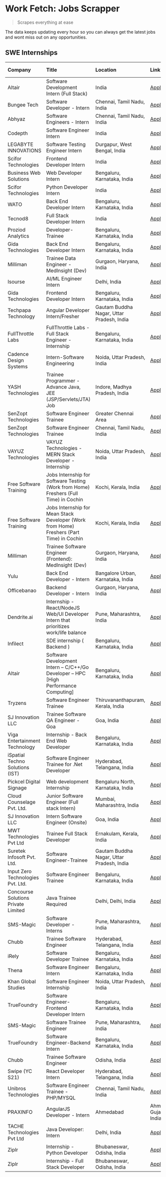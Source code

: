 # Work Fetch: Jobs Scrapper
> Scrapes everything at ease

The data keeps updating every hour so you can always get the latest jobs and wont miss out on any opportunities.

## SWE Internships
<!--START_SECTION:workfetch-->
| Company                             | Title                                                                                    | Location                                  | Link                                                                                                                                                                                                                                                                                                             | Date Posted   |
|:------------------------------------|:-----------------------------------------------------------------------------------------|:------------------------------------------|:-----------------------------------------------------------------------------------------------------------------------------------------------------------------------------------------------------------------------------------------------------------------------------------------------------------------|:--------------|
| Altair                              | Software Development Intern (Full Stack)                                                 | India                                     | [Apply](https://in.linkedin.com/jobs/view/software-development-intern-full-stack-at-altair-3840065993?refId=nC2ex3ROnhNmxHzmv9CHGw%3D%3D&trackingId=T0ZuMt2zudX0eznkUYMh9Q%3D%3D&position=8&pageNum=1&trk=public_jobs_jserp-result_search-card)                                                                  | 2024-02-28    |
| Bungee Tech                         | Software Developer - Intern                                                              | Chennai, Tamil Nadu, India                | [Apply](https://in.linkedin.com/jobs/view/software-developer-intern-at-bungee-tech-3842220746?refId=nC2ex3ROnhNmxHzmv9CHGw%3D%3D&trackingId=LzaoxPaOcoK9UJF2nWpmRw%3D%3D&position=18&pageNum=1&trk=public_jobs_jserp-result_search-card)                                                                         | 2024-02-28    |
| Abhyaz                              | Software Engineers - Intern                                                              | Chennai, Tamil Nadu, India                | [Apply](https://in.linkedin.com/jobs/view/software-engineers-intern-at-abhyaz-3842331306?refId=FwuVAK7dAhfTe7ItgCK6aA%3D%3D&trackingId=8FwgrK1xdSKHq5v%2FDD1AZA%3D%3D&position=12&pageNum=2&trk=public_jobs_jserp-result_search-card)                                                                            | 2024-02-28    |
| Codepth                             | Software Engineer Intern                                                                 | India                                     | [Apply](https://in.linkedin.com/jobs/view/software-engineer-intern-at-codepth-3837570180?refId=zPj1aOhggSy3Zv0Llc7V0g%3D%3D&trackingId=qpwwONw8r0pJj5YCU1QGMQ%3D%3D&position=3&pageNum=3&trk=public_jobs_jserp-result_search-card)                                                                               | 2024-02-28    |
| LEGABYTE INNOVATIONS                | Software Testing Engineer Intern                                                         | Durgapur, West Bengal, India              | [Apply](https://in.linkedin.com/jobs/view/software-testing-engineer-intern-at-legabyte-innovations-3841909855?refId=zPj1aOhggSy3Zv0Llc7V0g%3D%3D&trackingId=3KgGj0ymRBKopt2k8aAtMQ%3D%3D&position=21&pageNum=3&trk=public_jobs_jserp-result_search-card)                                                         | 2024-02-28    |
| Scifor Technologies                 | Frontend Developer Intern                                                                | India                                     | [Apply](https://in.linkedin.com/jobs/view/frontend-developer-intern-at-scifor-technologies-3839011953?refId=nC2ex3ROnhNmxHzmv9CHGw%3D%3D&trackingId=7ZdzVG3hOjPwDSeSLp24FA%3D%3D&position=25&pageNum=1&trk=public_jobs_jserp-result_search-card)                                                                 | 2024-02-27    |
| Business Web Solutions              | Web Developer Intern                                                                     | Bengaluru, Karnataka, India               | [Apply](https://in.linkedin.com/jobs/view/web-developer-intern-at-business-web-solutions-3839906144?refId=ZsBQVmpVFbOzfK8KNFfm1w%3D%3D&trackingId=AjbCjAqf7XxN9mikRscIgQ%3D%3D&position=22&pageNum=0&trk=public_jobs_jserp-result_search-card)                                                                   | 2024-02-26    |
| Scifor Technologies                 | Python Developer Intern                                                                  | India                                     | [Apply](https://in.linkedin.com/jobs/view/python-developer-intern-at-scifor-technologies-3838399080?refId=zPj1aOhggSy3Zv0Llc7V0g%3D%3D&trackingId=%2F3PZyjyEV425%2ByWradAw0A%3D%3D&position=16&pageNum=3&trk=public_jobs_jserp-result_search-card)                                                               | 2024-02-26    |
| WATO                                | Back End Developer Intern                                                                | Bengaluru, Karnataka, India               | [Apply](https://in.linkedin.com/jobs/view/back-end-developer-intern-at-wato-3834852920?refId=zPj1aOhggSy3Zv0Llc7V0g%3D%3D&trackingId=nZzTbG351vNl%2Fafo27jqeA%3D%3D&position=17&pageNum=3&trk=public_jobs_jserp-result_search-card)                                                                              | 2024-02-26    |
| Tecnod8                             | Full Stack Developer Intern                                                              | India                                     | [Apply](https://in.linkedin.com/jobs/view/full-stack-developer-intern-at-tecnod8-3834283868?refId=nC2ex3ROnhNmxHzmv9CHGw%3D%3D&trackingId=7mxQf465VOFY0lkRMyGomg%3D%3D&position=20&pageNum=1&trk=public_jobs_jserp-result_search-card)                                                                           | 2024-02-25    |
| Proziod Analytics                   | Developer-Trainee                                                                        | Bengaluru, Karnataka, India               | [Apply](https://in.linkedin.com/jobs/view/developer-trainee-at-proziod-analytics-3838200708?refId=nC2ex3ROnhNmxHzmv9CHGw%3D%3D&trackingId=A9AEbf0V46CW3s1W257sbg%3D%3D&position=24&pageNum=1&trk=public_jobs_jserp-result_search-card)                                                                           | 2024-02-23    |
| Gida Technologies                   | Back End Developer Intern                                                                | Bengaluru, Karnataka, India               | [Apply](https://in.linkedin.com/jobs/view/back-end-developer-intern-at-gida-technologies-3836849295?refId=FwuVAK7dAhfTe7ItgCK6aA%3D%3D&trackingId=6YCD0F5Mb1STs87sYJbf%2Fg%3D%3D&position=6&pageNum=2&trk=public_jobs_jserp-result_search-card)                                                                  | 2024-02-23    |
| Milliman                            | Trainee Data Engineer - MedInsight (Dev)                                                 | Gurgaon, Haryana, India                   | [Apply](https://in.linkedin.com/jobs/view/trainee-data-engineer-medinsight-dev-at-milliman-3789275187?refId=FwuVAK7dAhfTe7ItgCK6aA%3D%3D&trackingId=%2BuoMao2zvifx2dZO9oAq7w%3D%3D&position=11&pageNum=2&trk=public_jobs_jserp-result_search-card)                                                               | 2024-02-23    |
| Isourse                             | AI/ML Engineer Intern                                                                    | Delhi, India                              | [Apply](https://in.linkedin.com/jobs/view/ai-ml-engineer-intern-at-isourse-3837826475?refId=FwuVAK7dAhfTe7ItgCK6aA%3D%3D&trackingId=Vy3jfZ%2ByuMRBVYJOj6WgRw%3D%3D&position=20&pageNum=2&trk=public_jobs_jserp-result_search-card)                                                                               | 2024-02-22    |
| Gida Technologies                   | Frontend Developer Intern                                                                | Bengaluru, Karnataka, India               | [Apply](https://in.linkedin.com/jobs/view/frontend-developer-intern-at-gida-technologies-3836040945?refId=ZsBQVmpVFbOzfK8KNFfm1w%3D%3D&trackingId=om8fHDLTf0cJptmi3kfxCA%3D%3D&position=18&pageNum=0&trk=public_jobs_jserp-result_search-card)                                                                   | 2024-02-21    |
| Techpapa Technology                 | Angular Developer Intern/Fresher                                                         | Gautam Buddha Nagar, Uttar Pradesh, India | [Apply](https://in.linkedin.com/jobs/view/angular-developer-intern-fresher-at-techpapa-technology-3834305862?refId=nC2ex3ROnhNmxHzmv9CHGw%3D%3D&trackingId=N3nX4WTZ8EYE%2Fm0lXr1UCQ%3D%3D&position=16&pageNum=1&trk=public_jobs_jserp-result_search-card)                                                        | 2024-02-20    |
| FullThrottle Labs                   | FullThrottle Labs - Full Stack Engineer - Internship                                     | Bengaluru, Karnataka, India               | [Apply](https://in.linkedin.com/jobs/view/fullthrottle-labs-full-stack-engineer-internship-at-fullthrottle-labs-3829636016?refId=nC2ex3ROnhNmxHzmv9CHGw%3D%3D&trackingId=PqERQBOQt0kKqSglyBitHg%3D%3D&position=22&pageNum=1&trk=public_jobs_jserp-result_search-card)                                            | 2024-02-17    |
| Cadence Design Systems              | Intern-Software Engineering                                                              | Noida, Uttar Pradesh, India               | [Apply](https://in.linkedin.com/jobs/view/intern-software-engineering-at-cadence-design-systems-3794689056?refId=FwuVAK7dAhfTe7ItgCK6aA%3D%3D&trackingId=R6g5u%2BrHM%2FomXHiHGBuOMA%3D%3D&position=16&pageNum=2&trk=public_jobs_jserp-result_search-card)                                                        | 2024-02-17    |
| YASH Technologies                   | Trainee Programmer - Advance Java, JEE (JSP/Servlets/JTA) Job                            | Indore, Madhya Pradesh, India             | [Apply](https://in.linkedin.com/jobs/view/trainee-programmer-advance-java-jee-jsp-servlets-jta-job-at-yash-technologies-3811759183?refId=ZsBQVmpVFbOzfK8KNFfm1w%3D%3D&trackingId=Cicmkk8y3Up%2F%2FfgU%2Bftqiw%3D%3D&position=13&pageNum=0&trk=public_jobs_jserp-result_search-card)                              | 2024-02-13    |
| SenZopt Technologies                | Software Engineer Trainee                                                                | Greater Chennai Area                      | [Apply](https://in.linkedin.com/jobs/view/software-engineer-trainee-at-senzopt-technologies-3827688781?refId=nC2ex3ROnhNmxHzmv9CHGw%3D%3D&trackingId=Akv8Uv%2FoSWne7ucvcaw9Xw%3D%3D&position=6&pageNum=1&trk=public_jobs_jserp-result_search-card)                                                               | 2024-02-12    |
| SenZopt Technologies                | Software Engineer Trainee                                                                | Chennai, Tamil Nadu, India                | [Apply](https://in.linkedin.com/jobs/view/software-engineer-trainee-at-senzopt-technologies-3827686880?refId=nC2ex3ROnhNmxHzmv9CHGw%3D%3D&trackingId=zN32zLkyaZzIDr1nCg1y%2Fw%3D%3D&position=15&pageNum=1&trk=public_jobs_jserp-result_search-card)                                                              | 2024-02-12    |
| VAYUZ Technologies                  | VAYUZ Technologies - MERN Stack Developer - Internship                                   | Noida, Uttar Pradesh, India               | [Apply](https://in.linkedin.com/jobs/view/vayuz-technologies-mern-stack-developer-internship-at-vayuz-technologies-3822619356?refId=nC2ex3ROnhNmxHzmv9CHGw%3D%3D&trackingId=OY0%2FYt6%2FI%2F7nkAw6MkCnEQ%3D%3D&position=23&pageNum=1&trk=public_jobs_jserp-result_search-card)                                   | 2024-02-10    |
| Free Software Training              | Jobs Internship for Software Testing (Work from Home) Freshers (Full Time) in Cochin     | Kochi, Kerala, India                      | [Apply](https://in.linkedin.com/jobs/view/jobs-internship-for-software-testing-work-from-home-freshers-full-time-in-cochin-at-free-software-training-3826557030?refId=FwuVAK7dAhfTe7ItgCK6aA%3D%3D&trackingId=0cJzgPAiKv3tN0aSxd0%2FWQ%3D%3D&position=22&pageNum=2&trk=public_jobs_jserp-result_search-card)     | 2024-02-10    |
| Free Software Training              | Jobs Internship for Mean Stack Developer (Work from Home) Freshers (Part Time) in Cochin | Kochi, Kerala, India                      | [Apply](https://in.linkedin.com/jobs/view/jobs-internship-for-mean-stack-developer-work-from-home-freshers-part-time-in-cochin-at-free-software-training-3826556130?refId=zPj1aOhggSy3Zv0Llc7V0g%3D%3D&trackingId=sp9n%2BhTH2d9IRHVMNTrYAQ%3D%3D&position=15&pageNum=3&trk=public_jobs_jserp-result_search-card) | 2024-02-10    |
| Milliman                            | Trainee Software Engineer (Frontend): MedInsight (Dev)                                   | Gurgaon, Haryana, India                   | [Apply](https://in.linkedin.com/jobs/view/trainee-software-engineer-frontend-medinsight-dev-at-milliman-3792874280?refId=ZsBQVmpVFbOzfK8KNFfm1w%3D%3D&trackingId=pc6U6lqRELgrteE4UuJ%2FRA%3D%3D&position=4&pageNum=0&trk=public_jobs_jserp-result_search-card)                                                   | 2024-02-09    |
| Yulu                                | Back End Developer - Intern                                                              | Bangalore Urban, Karnataka, India         | [Apply](https://in.linkedin.com/jobs/view/back-end-developer-intern-at-yulu-3821682220?refId=ZsBQVmpVFbOzfK8KNFfm1w%3D%3D&trackingId=pfyBT165RwPsb56%2B%2BY95YA%3D%3D&position=7&pageNum=0&trk=public_jobs_jserp-result_search-card)                                                                             | 2024-02-04    |
| Officebanao                         | Backend Developer - Intern                                                               | Gurgaon, Haryana, India                   | [Apply](https://in.linkedin.com/jobs/view/backend-developer-intern-at-officebanao-3814263731?refId=ZsBQVmpVFbOzfK8KNFfm1w%3D%3D&trackingId=6t6085B%2BUIQNzB1x5kodaA%3D%3D&position=17&pageNum=0&trk=public_jobs_jserp-result_search-card)                                                                        | 2024-01-31    |
| Dendrite.ai                         | Internship - React/NodeJS Web/UI Developer Intern that prioritizes work/life balance     | Pune, Maharashtra, India                  | [Apply](https://in.linkedin.com/jobs/view/internship-react-nodejs-web-ui-developer-intern-that-prioritizes-work-life-balance-at-dendrite-ai-3818948068?refId=nC2ex3ROnhNmxHzmv9CHGw%3D%3D&trackingId=%2Fziqo8haMrMPrTX8mhGpuw%3D%3D&position=1&pageNum=1&trk=public_jobs_jserp-result_search-card)               | 2024-01-31    |
| Infilect                            | SDE internship ( Backend )                                                               | Bengaluru, Karnataka, India               | [Apply](https://in.linkedin.com/jobs/view/sde-internship-backend-at-infilect-3815120558?refId=ZsBQVmpVFbOzfK8KNFfm1w%3D%3D&trackingId=sehKfyFlxcpBRt7c9p4JDQ%3D%3D&position=19&pageNum=0&trk=public_jobs_jserp-result_search-card)                                                                               | 2024-01-25    |
| Altair                              | Software Development Intern – C/C++/Go Developer – HPC [High Performance Computing]      | Bengaluru, Karnataka, India               | [Apply](https://in.linkedin.com/jobs/view/software-development-intern-%E2%80%93-c-c%2B%2B-go-developer-%E2%80%93-hpc-high-performance-computing-at-altair-3809167074?refId=zPj1aOhggSy3Zv0Llc7V0g%3D%3D&trackingId=xY9DNdD%2FJVhJpmKwNiLJNA%3D%3D&position=2&pageNum=3&trk=public_jobs_jserp-result_search-card) | 2024-01-19    |
| Tryzens                             | Software Engineer Trainee                                                                | Thiruvananthapuram, Kerala, India         | [Apply](https://in.linkedin.com/jobs/view/software-engineer-trainee-at-tryzens-3809363491?refId=nC2ex3ROnhNmxHzmv9CHGw%3D%3D&trackingId=7RFocFVPuahQsuam19RghA%3D%3D&position=10&pageNum=1&trk=public_jobs_jserp-result_search-card)                                                                             | 2024-01-18    |
| SJ Innovation LLC                   | Trainee Software QA Engineer - Goa                                                       | Goa, India                                | [Apply](https://in.linkedin.com/jobs/view/trainee-software-qa-engineer-goa-at-sj-innovation-llc-3804578231?refId=zPj1aOhggSy3Zv0Llc7V0g%3D%3D&trackingId=lhtdDOeC81CNNGINijr4vg%3D%3D&position=12&pageNum=3&trk=public_jobs_jserp-result_search-card)                                                            | 2024-01-18    |
| Viga Entertainment Technology       | Internship - Back End Web Developer                                                      | Bengaluru, Karnataka, India               | [Apply](https://in.linkedin.com/jobs/view/internship-back-end-web-developer-at-viga-entertainment-technology-3817712040?refId=zPj1aOhggSy3Zv0Llc7V0g%3D%3D&trackingId=wR5kaSZ4u2U34ikaeqw6ng%3D%3D&position=13&pageNum=3&trk=public_jobs_jserp-result_search-card)                                               | 2024-01-17    |
| iSpatial Techno Solutions (IST)     | Software Engineer Trainee for .Net Developer                                             | Hyderabad, Telangana, India               | [Apply](https://in.linkedin.com/jobs/view/software-engineer-trainee-for-net-developer-at-ispatial-techno-solutions-ist-3826984352?refId=zPj1aOhggSy3Zv0Llc7V0g%3D%3D&trackingId=T87CS502QoL0eidpHSbvAw%3D%3D&position=10&pageNum=3&trk=public_jobs_jserp-result_search-card)                                     | 2024-01-16    |
| Pickcel Digital Signage             | Web development Internship                                                               | Bengaluru North, Karnataka, India         | [Apply](https://in.linkedin.com/jobs/view/web-development-internship-at-pickcel-digital-signage-3826062393?refId=FwuVAK7dAhfTe7ItgCK6aA%3D%3D&trackingId=EwEOpmNIHxOZP5Mz1vDj5A%3D%3D&position=2&pageNum=2&trk=public_jobs_jserp-result_search-card)                                                             | 2024-01-15    |
| Cloud Counselage Pvt. Ltd.          | Junior Software Engineer (Full stack Intern)                                             | Mumbai, Maharashtra, India                | [Apply](https://in.linkedin.com/jobs/view/junior-software-engineer-full-stack-intern-at-cloud-counselage-pvt-ltd-3803132814?refId=ZsBQVmpVFbOzfK8KNFfm1w%3D%3D&trackingId=wLR7KveSGHZRlRTemI8J5Q%3D%3D&position=21&pageNum=0&trk=public_jobs_jserp-result_search-card)                                           | 2024-01-11    |
| SJ Innovation LLC                   | Intern Software Engineer (Onsite)                                                        | Goa, India                                | [Apply](https://in.linkedin.com/jobs/view/intern-software-engineer-onsite-at-sj-innovation-llc-3799959011?refId=nC2ex3ROnhNmxHzmv9CHGw%3D%3D&trackingId=kASp%2FDEFTKgTRVvKuVLLEg%3D%3D&position=13&pageNum=1&trk=public_jobs_jserp-result_search-card)                                                           | 2024-01-11    |
| MWT Technologies Pvt Ltd            | Trainee Full Stack Developer                                                             | Ernakulam, Kerala, India                  | [Apply](https://in.linkedin.com/jobs/view/trainee-full-stack-developer-at-mwt-technologies-pvt-ltd-3800921715?refId=ZsBQVmpVFbOzfK8KNFfm1w%3D%3D&trackingId=abKxyPD5WDTWcD5X%2BrNsBw%3D%3D&position=5&pageNum=0&trk=public_jobs_jserp-result_search-card)                                                        | 2024-01-09    |
| Suretek Infosoft Pvt. Ltd.          | Software Engineer-Trainee                                                                | Gautam Buddha Nagar, Uttar Pradesh, India | [Apply](https://in.linkedin.com/jobs/view/software-engineer-trainee-at-suretek-infosoft-pvt-ltd-3800934643?refId=ZsBQVmpVFbOzfK8KNFfm1w%3D%3D&trackingId=HcvM76%2FQBPvl3rO62oDxeg%3D%3D&position=14&pageNum=0&trk=public_jobs_jserp-result_search-card)                                                          | 2024-01-09    |
| Input Zero Technologies Pvt. Ltd.   | Software Engineer Trainee                                                                | Bengaluru, Karnataka, India               | [Apply](https://in.linkedin.com/jobs/view/software-engineer-trainee-at-input-zero-technologies-pvt-ltd-3800927643?refId=nC2ex3ROnhNmxHzmv9CHGw%3D%3D&trackingId=lxmp0d%2FUrPIf5xDQbYa2LA%3D%3D&position=2&pageNum=1&trk=public_jobs_jserp-result_search-card)                                                    | 2024-01-09    |
| Concourse Solutions Private Limited | Java Trainee Required                                                                    | Delhi, Delhi, India                       | [Apply](https://in.linkedin.com/jobs/view/java-trainee-required-at-concourse-solutions-private-limited-3800941190?refId=zPj1aOhggSy3Zv0Llc7V0g%3D%3D&trackingId=DsGahuvxh%2FR0GFY2Eh1xTA%3D%3D&position=14&pageNum=3&trk=public_jobs_jserp-result_search-card)                                                   | 2024-01-09    |
| SMS-Magic                           | Software Developer -Interns                                                              | Pune, Maharashtra, India                  | [Apply](https://in.linkedin.com/jobs/view/software-developer-interns-at-sms-magic-3799485343?refId=nC2ex3ROnhNmxHzmv9CHGw%3D%3D&trackingId=DxaVTeOBti6lnJp6CYcjGg%3D%3D&position=5&pageNum=1&trk=public_jobs_jserp-result_search-card)                                                                           | 2024-01-05    |
| Chubb                               | Trainee Software Engineer                                                                | Hyderabad, Telangana, India               | [Apply](https://in.linkedin.com/jobs/view/trainee-software-engineer-at-chubb-3811550279?refId=FwuVAK7dAhfTe7ItgCK6aA%3D%3D&trackingId=kZAw4kpoV7ukLLHN1SCVPg%3D%3D&position=15&pageNum=2&trk=public_jobs_jserp-result_search-card)                                                                               | 2023-12-28    |
| iRely                               | Software Developer Trainee                                                               | Bengaluru, Karnataka, India               | [Apply](https://in.linkedin.com/jobs/view/software-developer-trainee-at-irely-3801577534?refId=ZsBQVmpVFbOzfK8KNFfm1w%3D%3D&trackingId=KX8UXw%2FS8DxTH%2Bzfo4fC7A%3D%3D&position=8&pageNum=0&trk=public_jobs_jserp-result_search-card)                                                                           | 2023-12-22    |
| Thena                               | Software Engineer Intern                                                                 | Bengaluru, Karnataka, India               | [Apply](https://in.linkedin.com/jobs/view/software-engineer-intern-at-thena-3778731751?refId=ZsBQVmpVFbOzfK8KNFfm1w%3D%3D&trackingId=RpmVLGtfclq5UxqGL4u7JA%3D%3D&position=11&pageNum=0&trk=public_jobs_jserp-result_search-card)                                                                                | 2023-12-05    |
| Khan Global Studies                 | Software Engineer Internship                                                             | Noida, Uttar Pradesh, India               | [Apply](https://in.linkedin.com/jobs/view/software-engineer-internship-at-khan-global-studies-3766942197?refId=nC2ex3ROnhNmxHzmv9CHGw%3D%3D&trackingId=wnidW7YOMISMj3ppUKNKhA%3D%3D&position=17&pageNum=1&trk=public_jobs_jserp-result_search-card)                                                              | 2023-11-27    |
| TrueFoundry                         | Software Engineer- Frontend Developer Intern                                             | Bengaluru, Karnataka, India               | [Apply](https://in.linkedin.com/jobs/view/software-engineer-frontend-developer-intern-at-truefoundry-3790095058?refId=ZsBQVmpVFbOzfK8KNFfm1w%3D%3D&trackingId=glB1wp3m8bR%2BzBouJQd%2Fnw%3D%3D&position=9&pageNum=0&trk=public_jobs_jserp-result_search-card)                                                    | 2023-11-24    |
| SMS-Magic                           | Software Trainee Engineer                                                                | Pune, Maharashtra, India                  | [Apply](https://in.linkedin.com/jobs/view/software-trainee-engineer-at-sms-magic-3761409781?refId=ZsBQVmpVFbOzfK8KNFfm1w%3D%3D&trackingId=x332T6Z%2FaVPhqvnIi8knYA%3D%3D&position=24&pageNum=0&trk=public_jobs_jserp-result_search-card)                                                                         | 2023-11-16    |
| TrueFoundry                         | Software Engineer-Backend Intern                                                         | Bengaluru, Karnataka, India               | [Apply](https://in.linkedin.com/jobs/view/software-engineer-backend-intern-at-truefoundry-3779508170?refId=ZsBQVmpVFbOzfK8KNFfm1w%3D%3D&trackingId=HffOgkVXifqR8102CRWWLw%3D%3D&position=25&pageNum=0&trk=public_jobs_jserp-result_search-card)                                                                  | 2023-11-10    |
| Chubb                               | Trainee Software Engineer                                                                | Odisha, India                             | [Apply](https://in.linkedin.com/jobs/view/trainee-software-engineer-at-chubb-3756335100?refId=zPj1aOhggSy3Zv0Llc7V0g%3D%3D&trackingId=Va38iW8g2%2BG0uE%2F8ZUrS4A%3D%3D&position=5&pageNum=3&trk=public_jobs_jserp-result_search-card)                                                                            | 2023-11-02    |
| Swipe (YC S21)                      | React Developer Intern                                                                   | Hyderabad, Telangana, India               | [Apply](https://in.linkedin.com/jobs/view/react-developer-intern-at-swipe-yc-s21-3737600089?refId=ZsBQVmpVFbOzfK8KNFfm1w%3D%3D&trackingId=g2sIdSlLEzbDQSVOzQuWtg%3D%3D&position=12&pageNum=0&trk=public_jobs_jserp-result_search-card)                                                                           | 2023-10-13    |
| Unibros Technologies                | Software Engineer Trainee - PHP/MYSQL                                                    | Chennai, Tamil Nadu, India                | [Apply](https://in.linkedin.com/jobs/view/software-engineer-trainee-php-mysql-at-unibros-technologies-3656599241?refId=nC2ex3ROnhNmxHzmv9CHGw%3D%3D&trackingId=DjSLdxKuBFdf3%2BZjLCvSng%3D%3D&position=9&pageNum=1&trk=public_jobs_jserp-result_search-card)                                                     | 2023-06-12    |
| PRAXINFO                            | AngularJS Developer - Intern | Ahmedabad                                                 | Ahmedabad, Gujarat, India                 | [Apply](https://in.linkedin.com/jobs/view/angularjs-developer-intern-ahmedabad-at-praxinfo-3656594961?refId=zPj1aOhggSy3Zv0Llc7V0g%3D%3D&trackingId=vGejXu9VMaHSsnARq6BmDQ%3D%3D&position=1&pageNum=3&trk=public_jobs_jserp-result_search-card)                                                                  | 2023-06-12    |
| TACHE Technologies Pvt Ltd          | Java Developer: Intern                                                                   | Delhi, India                              | [Apply](https://in.linkedin.com/jobs/view/java-developer-intern-at-tache-technologies-pvt-ltd-3627622735?refId=FwuVAK7dAhfTe7ItgCK6aA%3D%3D&trackingId=R1N3RWHt2B48%2BDWI79GTHw%3D%3D&position=17&pageNum=2&trk=public_jobs_jserp-result_search-card)                                                            | 2023-06-06    |
| Ziplr                               | Internship - Python Developer                                                            | Bhubaneswar, Odisha, India                | [Apply](https://in.linkedin.com/jobs/view/internship-python-developer-at-ziplr-3645677592?refId=FwuVAK7dAhfTe7ItgCK6aA%3D%3D&trackingId=e3VR8UUxct9pSuPb%2FH2XwA%3D%3D&position=4&pageNum=2&trk=public_jobs_jserp-result_search-card)                                                                            | 2023-06-02    |
| Ziplr                               | Internship - Full Stack Developer                                                        | Bhubaneswar, Odisha, India                | [Apply](https://in.linkedin.com/jobs/view/internship-full-stack-developer-at-ziplr-3645675705?refId=FwuVAK7dAhfTe7ItgCK6aA%3D%3D&trackingId=B3cEpmKGa9kK8JZLocJqYw%3D%3D&position=14&pageNum=2&trk=public_jobs_jserp-result_search-card)                                                                         | 2023-06-02    |
<!--END_SECTION:workfetch-->
